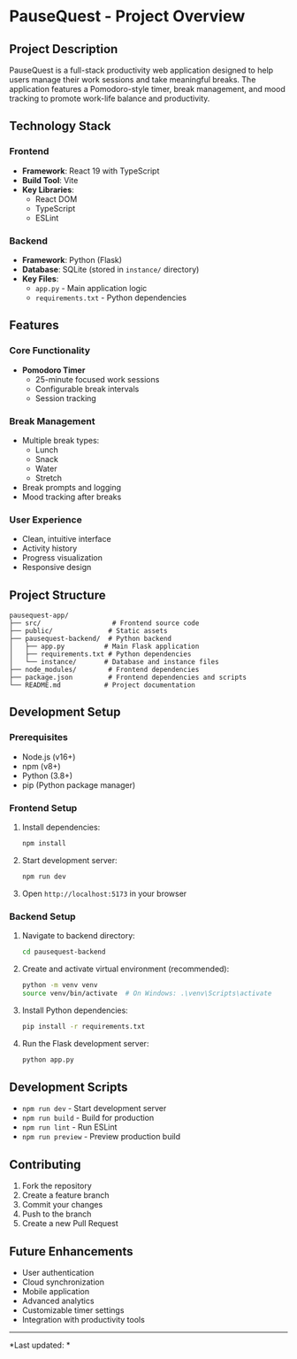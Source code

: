 # PauseQuest - Project Overview

## Project Description
PauseQuest is a full-stack productivity web application designed to help users manage their work sessions and take meaningful breaks. The application features a Pomodoro-style timer, break management, and mood tracking to promote work-life balance and productivity.

## Technology Stack

### Frontend
- **Framework**: React 19 with TypeScript
- **Build Tool**: Vite
- **Key Libraries**:
  - React DOM
  - TypeScript
  - ESLint

### Backend
- **Framework**: Python (Flask)
- **Database**: SQLite (stored in `instance/` directory)
- **Key Files**:
  - `app.py` - Main application logic
  - `requirements.txt` - Python dependencies

## Features

### Core Functionality
- **Pomodoro Timer**
  - 25-minute focused work sessions
  - Configurable break intervals
  - Session tracking

### Break Management
- Multiple break types:
  - Lunch
  - Snack
  - Water
  - Stretch
- Break prompts and logging
- Mood tracking after breaks

### User Experience
- Clean, intuitive interface
- Activity history
- Progress visualization
- Responsive design

## Project Structure
```
pausequest-app/
├── src/                  # Frontend source code
├── public/              # Static assets
├── pausequest-backend/  # Python backend
│   ├── app.py          # Main Flask application
│   ├── requirements.txt # Python dependencies
│   └── instance/       # Database and instance files
├── node_modules/        # Frontend dependencies
├── package.json         # Frontend dependencies and scripts
└── README.md           # Project documentation
```

## Development Setup

### Prerequisites
- Node.js (v16+)
- npm (v8+)
- Python (3.8+)
- pip (Python package manager)

### Frontend Setup
1. Install dependencies:
   ```bash
   npm install
   ```
2. Start development server:
   ```bash
   npm run dev
   ```
3. Open `http://localhost:5173` in your browser

### Backend Setup
1. Navigate to backend directory:
   ```bash
   cd pausequest-backend
   ```
2. Create and activate virtual environment (recommended):
   ```bash
   python -m venv venv
   source venv/bin/activate  # On Windows: .\venv\Scripts\activate
   ```
3. Install Python dependencies:
   ```bash
   pip install -r requirements.txt
   ```
4. Run the Flask development server:
   ```bash
   python app.py
   ```

## Development Scripts
- `npm run dev` - Start development server
- `npm run build` - Build for production
- `npm run lint` - Run ESLint
- `npm run preview` - Preview production build

## Contributing
1. Fork the repository
2. Create a feature branch
3. Commit your changes
4. Push to the branch
5. Create a new Pull Request

## Future Enhancements
- User authentication
- Cloud synchronization
- Mobile application
- Advanced analytics
- Customizable timer settings
- Integration with productivity tools

---
*Last updated: *
